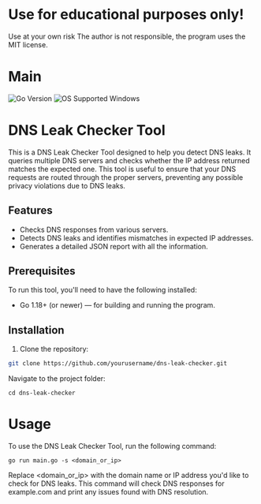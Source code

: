# Use for educational purposes only!
Use at your own risk
The author is not responsible, the program uses the MIT license.

# Main

![Go Version](https://img.shields.io/badge/Go-%3E%3D%201.18-blue)
![OS Supported Windows](https://img.shields.io/badge/OS-Supported%20Windows-lightgray)

# DNS Leak Checker Tool

This is a DNS Leak Checker Tool designed to help you detect DNS leaks. It queries multiple DNS servers and checks whether the IP address returned matches the expected one. This tool is useful to ensure that your DNS requests are routed through the proper servers, preventing any possible privacy violations due to DNS leaks.

## Features

- Checks DNS responses from various servers.
- Detects DNS leaks and identifies mismatches in expected IP addresses.
- Generates a detailed JSON report with all the information.

## Prerequisites

To run this tool, you'll need to have the following installed:

- Go 1.18+ (or newer) — for building and running the program.

## Installation

1. Clone the repository:

```bash
git clone https://github.com/yourusername/dns-leak-checker.git
```
Navigate to the project folder:
```
cd dns-leak-checker
```
# Usage
To use the DNS Leak Checker Tool, run the following command:

```
go run main.go -s <domain_or_ip>
```
Replace <domain_or_ip> with the domain name or IP address you'd like to check for DNS leaks.
This command will check DNS responses for example.com and print any issues found with DNS resolution.
